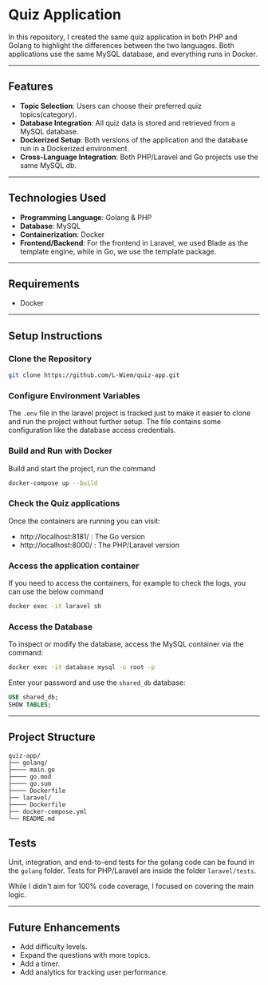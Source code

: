 # Quiz Application

In this repository, I created the same quiz application in both PHP and Golang to highlight the differences between the two languages.
Both applications use the same MySQL database, and everything runs in Docker.

---

## Features

- **Topic Selection**: Users can choose their preferred quiz topics(category).
- **Database Integration**: All quiz data is stored and retrieved from a MySQL database.
- **Dockerized Setup**: Both versions of the application and the database run in a Dockerized environment.
- **Cross-Language Integration**: Both PHP/Laravel and Go projects use the same MySQL db.

---

## Technologies Used

- **Programming Language**: Golang & PHP
- **Database**: MySQL
- **Containerization**: Docker
- **Frontend/Backend**: For the frontend in Laravel, we used Blade as the template engine, while in Go, we use the template package.

---

## Requirements

- Docker

---

## Setup Instructions

### Clone the Repository

```bash
git clone https://github.com/L-Wiem/quiz-app.git
```

### Configure Environment Variables

The `.env` file in the laravel project is tracked just to make it easier to clone and run the project without further setup.
The file contains some configuration like the database access credentials.

### Build and Run with Docker

Build and start the project, run the command

```bash
docker-compose up --build
```

### Check the Quiz applications

Once the containers are running you can visit:
- http://localhost:8181/ : The Go version
- http://localhost:8000/ : The PHP/Laravel version

### Access the application container

If you need to access the containers, for example to check the logs, you can use the below command

```bash
docker exec -it laravel sh
```

### Access the Database

To inspect or modify the database, access the MySQL container via the command:

```bash
docker exec -it database mysql -u root -p
```

Enter your password and use the `shared_db` database:

```sql
USE shared_db;
SHOW TABLES;
```

---

## Project Structure

```
quiz-app/
├── golang/
├──── main.go
├──── go.mod
├──── go.sum
├──── Dockerfile             
├── laravel/
├──── Dockerfile   
├── docker-compose.yml     
└── README.md            
```

## Tests

Unit, integration, and end-to-end tests for the golang code can be found in the ```golang``` folder.
Tests for PHP/Laravel are inside the folder  ```laravel/tests```.

While I didn't aim for 100% code coverage, I focused on covering the main logic.

---

## Future Enhancements
- Add difficulty levels.
- Expand the questions with more topics.
- Add a timer.
- Add analytics for tracking user performance.
